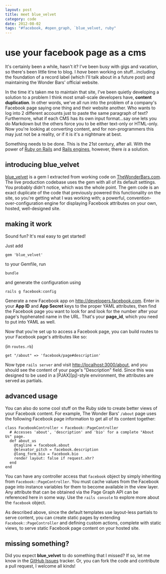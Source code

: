 ```yaml
---
layout: post
title: meet blue_velvet
category: code
date: 2012-08-02
tags: "#facebook, #open_graph, `blue_velvet, ruby"
---
```


# use your facebook page as a cms

It's certainly been a while, hasn't it? I've been busy with gigs and
vacation, so there's been little time to blog. I *have* been working on
stuff...including the foundation of a record label (which I'll talk about
in a future post) and maintaining the Wonder Bars' official website.

In the time it's taken me to maintain that site, I've been quietly
developing a solution to a problem I think most small-scale developers
have, **content duplication**. In other words, we've all run into the
problem of a company's Facebook page saying one thing and their website
another. Who wants to log into 2 different accounts just to paste the
same paragraph of text? Furthermore, what if each CMS has its own input
format...say one lets you do Markdown but the others force you to be
either text-only or HTML-only. Now you're looking at converting content,
and for non-programmers this may just not be a reality, or if it is it's
a nightmare at best.

Something needs to be done. This is the 21st century, after all. With the 
power of [Ruby on Rails][ror] and [Rails engines][ren], however, there
*is* a solution.

## introducing blue_velvet

[blue_velvet][bvg] is a gem I extracted from working code on 
[TheWonderBars.com][twb]. The live production codebase uses
the gem with all of its default settings. You probably didn't 
notice, which was the whole point. The gem code is an exact 
duplicate of the code that previously powered this functionality 
on the site, so you're getting what I was working with; a powerful,
convention-over-configuration engine for displaying Facebook attributes
on your own, hosted, well-designed site.

## making it work

Sound fun? It's real easy to get started!

Just add 

    gem 'blue_velvet'

to your Gemfile, run 

    bundle
    
and generate the configuration using

    rails g facebook:config 

Generate a new Facebook app on <http://developers.facebook.com>. Enter
in your **App ID** and **App Secret** keys to the proper YAML
attributes, then find the Facebook page you want to look for and look
for the number after your page's hyphenated name in the URL. That's your
**page_id**, which you need to put into YAML as well.

Now that you're set up to access a Facebook page, you can build routes
to your Facebook page's attributes like so:

(in `routes.rb`)

    get "/about" => 'facebook/page#description'

Now type `rails server` and visit <http://localhost:3000/about>, and you
should see the content of your page's "Description" field. Since this
was designed to be used in a [PJAX][pj]-style environment, the
attributes are served as partials. 

## advanced usage

You can also do some cool stuff on the Ruby side to create better views
of your Facebook content. For example, The Wonder Bars' `/about` page
uses the following Facebook page information to get all of its content
together:

    class FacebookController < Facebook::PageController
      # Accesses 'about', 'description' and 'bio' for a complete "About Us" page.
      def about_us
        @tagline = facebook.about
        @elevator_pitch = facebook.description
        @long_form_bio = facebook.bio
        render layout: false if request.xhr?
      end
    end

You can have any controller access that `facebook` object by simply
inheriting from `Facebook::PageController`. You must cache values from
the Facebook page into instance variables for them to become available
in the view layer. Any attribute that can be obtained via the Page Graph API 
can be referenced here in some way. Use the `rails console` to explore
more about the `facebook` object.

As described above, since the default templates use layout-less
partials to serve content, you can create static pages by extending
`Facebook::PageController` and defining custom actions, complete with
static views, to serve static Facebook page content on your hosted site.

## missing something?

Did you expect **blue_velvet** to do something that I missed? If so, let
me know in the [GitHub Issues][bvi] tracker. Or, you can fork the code
and contribute a pull request, I welcome all kinds!

[twb]: http://thewonderbars.com
[ror]: http://rubyonrails.org
[ren]: http://edgeguides.rubyonrails.org/engines.html
[bvg]: http://github.com/tubbo/blue_velvet
[bvi]: https://github.com/tubbo/blue_velvet/issues


